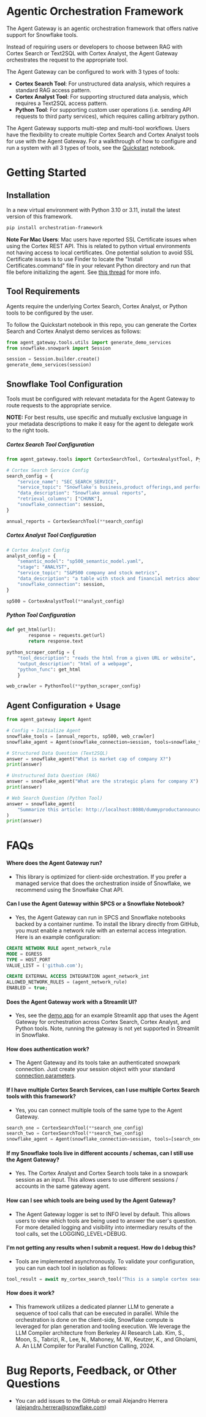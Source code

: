 # Agentic Orchestration Framework

The Agent Gateway is an agentic orchestration framework that offers native support for
Snowflake tools.

Instead of requiring users or developers to choose between RAG with Cortex Search or
Text2SQL with Cortex Analyst, the Agent Gateway orchestrates the request to the
appropriate tool.

The Agent Gateway can be configured to work with 3 types of tools:
- **Cortex Search Tool**: For unstructured data analysis, which requires a standard RAG
access pattern.
- **Cortex Analyst Tool**: For supporting structured data analysis, which requires a
Text2SQL access pattern.
- **Python Tool**: For supporting custom user operations (i.e. sending API requests to
third party services), which requires calling arbitrary python.

The Agent Gateway supports multi-step and multi-tool workflows. Users have the
flexibility to create multiple Cortex Search and Cortex Analyst tools for use with the
Agent Gateway. For a walkthrough of how to configure and run a system with all 3 types
of tools, see the [Quickstart](Quickstart.ipynb) notebook.

# Getting Started

## Installation

In a new virtual environment with Python 3.10 or 3.11, install the latest version of this
framework.

```sh
pip install orchestration-framework
```

**Note For Mac Users**: Mac users have reported SSL Certificate issues when using the
Cortex REST API. This is related to python virtual environments not having access to
local certificates. One potential solution to avoid SSL Certificate issues is to use
Finder to locate the "Install Certificates.command" file in your relevant Python
directory and run that file before initializing the agent. See [this thread](https://github.com/python/cpython/issues/87570#issuecomment-1093904961) for more info.

## Tool Requirements

Agents require the underlying Cortex Search, Cortex Analyst, or Python tools to
be configured by the user.

To follow the Quickstart notebook in this repo, you can generate the Cortex Search and
Cortex Analyst demo services as follows:

```python
from agent_gateway.tools.utils import generate_demo_services
from snowflake.snowpark import Session

session = Session.builder.create()
generate_demo_services(session)
```

## Snowflake Tool Configuration

Tools must be configured with relevant metadata for the Agent Gateway to route requests to the
appropriate service.

**NOTE:** For best results, use specific and mutually exclusive language in your
metadata descriptions to make it easy for the agent to delegate work to the right
tools.

##### Cortex Search Tool Configuration

```python
from agent_gateway.tools import CortexSearchTool, CortexAnalystTool, PythonTool

# Cortex Search Service Config
search_config = {
    "service_name": "SEC_SEARCH_SERVICE",
    "service_topic": "Snowflake's business,product offerings,and performance",
    "data_description": "Snowflake annual reports",
    "retrieval_columns": ["CHUNK"],
    "snowflake_connection": session,
}

annual_reports = CortexSearchTool(**search_config)
```

##### Cortex Analyst Tool Configuration

```python
# Cortex Analyst Config
analyst_config = {
    "semantic_model": "sp500_semantic_model.yaml",
    "stage": "ANALYST",
    "service_topic": "S&P500 company and stock metrics",
    "data_description": "a table with stock and financial metrics about S&P500 companies ",
    "snowflake_connection": session,
}

sp500 = CortexAnalystTool(**analyst_config)
```
##### Python Tool Configuration

```python
def get_html(url):
        response = requests.get(url)
        return response.text

python_scraper_config = {
    "tool_description": "reads the html from a given URL or website",
    "output_description": "html of a webpage",
    "python_func": get_html
    }

web_crawler = PythonTool(**python_scraper_config)
```

## Agent Configuration + Usage

````python
from agent_gateway import Agent

# Config + Initialize Agent
snowflake_tools = [annual_reports, sp500, web_crawler]
snowflake_agent = Agent(snowflake_connection=session, tools=snowflake_tools)

# Structured Data Question (Text2SQL)
answer = snowflake_agent("What is market cap of company X?")
print(answer)

# Unstructured Data Question (RAG)
answer = snowflake_agent("What are the strategic plans for company X")
print(answer)

# Web Search Question (Python Tool)
answer = snowflake_agent(
    "Summarize this article: http://localhost:8080/dummyproductannouncements/interview.html"
)
print(answer)
````

# FAQs

#### Where does the Agent Gateway run?

- This library is optimized for client-side orchestration. If you prefer a managed service that does the orchestration inside of Snowflake, we recommend using the Snowflake Chat API.

#### Can I use the Agent Gateway within SPCS or a Snowflake Notebook?

- Yes, the Agent Gateway can run in SPCS and Snowflake notebooks backed by a container
runtime. To install the library directly from GitHub, you must enable a network rule
with an external access integration. Here is an example configuration:

```sql
CREATE NETWORK RULE agent_network_rule
MODE = EGRESS
TYPE = HOST_PORT
VALUE_LIST = ('github.com');

CREATE EXTERNAL ACCESS INTEGRATION agent_network_int
ALLOWED_NETWORK_RULES = (agent_network_rule)
ENABLED = true;
```

#### Does the Agent Gateway work with a Streamlit UI?

- Yes, see the [demo app](https://github.com/Snowflake-Labs/orchestration-framework/blob/main/demo_app/demo_app.py) for an example Streamlit app that uses the Agent Gateway for orchestration across Cortex Search, Cortex Analyst, and Python tools. Note, running the gateway is not yet supported in Streamlit in Snowflake.

#### How does authentication work?

- The Agent Gateway and its tools take an authenticated snowpark connection. Just create your session
object with your standard [connection parameters](https://docs.snowflake.com/en/developer-guide/snowpark/reference/python/latest/snowpark/api/snowflake.snowpark.Session).

#### If I have multiple Cortex Search Services, can I use multiple Cortex Search tools with this framework?

- Yes, you can connect multiple tools of the same type to the Agent Gateway.
```python
search_one = CortexSearchTool(**search_one_config)
search_two = CortexSearchTool(**search_two_config)
snowflake_agent = Agent(snowflake_connection=session, tools=[search_one, search_two])
```

#### If my Snowflake tools live in different accounts / schemas, can I still use the Agent Gateway?

- Yes. The Cortex Analyst and Cortex Search tools take in a snowpark session as an
input. This allows users to use different sessions / accounts in the same gateway agent.

#### How can I see which tools are being used by the Agent Gateway?

- The Agent Gateway logger is set to INFO level by default. This allows users to view
which tools are being used to answer the user's question. For more detailed logging and
visibility into intermediary results of the tool calls, set the LOGGING_LEVEL=DEBUG.

#### I'm not getting any results when I submit a request. How do I debug this?

- Tools are implemented asynchronously. To validate your configuration, you can run each tool in isolation as follows:
```python
tool_result = await my_cortex_search_tool("This is a sample cortex search question")
```

#### How does it work?

- This framework utilizes a dedicated planner LLM to generate a sequence of tool calls that can be executed in parallel. While the orchestration is done on the client-side, Snowflake compute is leveraged for plan generation and tooling execution. We leverage the LLM Compiler architecture from Berkeley AI Research Lab. Kim, S., Moon, S., Tabrizi, R., Lee, N., Mahoney, M. W., Keutzer, K., and Gholami, A. An LLM Compiler for Parallel Function Calling, 2024.

# Bug Reports, Feedback, or Other Questions

- You can add issues to the GitHub or email Alejandro Herrera (alejandro.herrera@snowflake.com)

